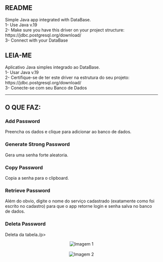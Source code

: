 
<h2>README</h2>
Simple Java app integrated with DataBase. <br>
1- Use Java v.19 <br>
2- Make sure you have this driver on your project structure: https://jdbc.postgresql.org/download/  <br>
3- Connect with your DataBase
<br>
<h2>LEIA-ME</h2>
Aplicativo Java simples integrado ao DataBase. <br>
1- Usar Java v.19 <br>
2- Certifique-se de ter este driver na estrutura do seu projeto: https://jdbc.postgresql.org/download/ <br>
3- Conecte-se com seu Banco de Dados

---
<h2>O QUE FAZ:</h2>
<h3>Add Password</h3>
<p>Preencha os dados e clique para adicionar ao banco de dados.</p>

<h3>Generate Strong Password</h3>
<p>Gera uma senha forte aleatoria.</p>


<h3>Copy Password</h3>
<p>Copia a senha para o clipboard.</p>

<h3>Retrieve Password</h3>
<p>Além do obvio, digite o nome do serviço cadastrado (exatamente como foi escrito no cadastro) para que o app retorne login e senha salva no banco de dados.</p>


<h3>Deleta Password</h3>
<p>Deleta da tabela./p>
<div align="center">
    <img src="https://github.com/jpgercc/Pass_Maneger/assets/115590969/5ecae239-0d46-4ce1-a3a9-8e09f8490d77" alt="Imagem 1">

</div>

<br>

<div align="center">
    <img src="https://github.com/jpgercc/Pass_Maneger/assets/115590969/750416b3-0f81-431f-a164-5ca8b687a5a1" alt="Imagem 2">
</div>
